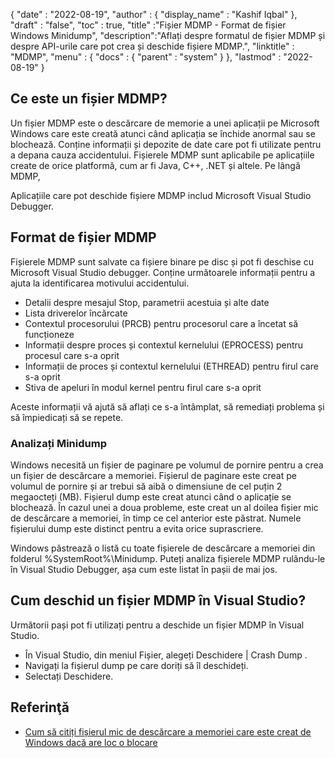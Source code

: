 {
  "date" : "2022-08-19",
  "author" : {
    "display_name" : "Kashif Iqbal"
},
  "draft" : "false",
  "toc" : true,
  "title" :"Fișier MDMP - Format de fișier Windows Minidump",
  "description":"Aflați despre formatul de fișier MDMP și despre API-urile care pot crea și deschide fișiere MDMP.",
  "linktitle" : "MDMP",
  "menu" : {
    "docs" : {
      "parent" : "system"
}
},
  "lastmod" : "2022-08-19"
}

## Ce este un fișier MDMP?

Un fișier MDMP este o descărcare de memorie a unei aplicații pe Microsoft Windows care este creată atunci când aplicația se închide anormal sau se blochează. Conține informații și depozite de date care pot fi utilizate pentru a depana cauza accidentului. Fișierele MDMP sunt aplicabile pe aplicațiile create de orice platformă, cum ar fi Java, C++, .NET și altele. Pe lângă MDMP,

Aplicațiile care pot deschide fișiere MDMP includ Microsoft Visual Studio Debugger.

## Format de fișier MDMP

Fișierele MDMP sunt salvate ca fișiere binare pe disc și pot fi deschise cu Microsoft Visual Studio debugger. Conține următoarele informații pentru a ajuta la identificarea motivului accidentului.

* Detalii despre mesajul Stop, parametrii acestuia și alte date
* Lista driverelor încărcate
* Contextul procesorului (PRCB) pentru procesorul care a încetat să funcționeze
* Informații despre proces și contextul kernelului (EPROCESS) pentru procesul care s-a oprit
* Informații de proces și contextul kernelului (ETHREAD) pentru firul care s-a oprit
* Stiva de apeluri în modul kernel pentru firul care s-a oprit

Aceste informații vă ajută să aflați ce s-a întâmplat, să remediați problema și să împiedicați să se repete.

### Analizați Minidump

Windows necesită un fișier de paginare pe volumul de pornire pentru a crea un fișier de descărcare a memoriei. Fișierul de paginare este creat pe volumul de pornire și ar trebui să aibă o dimensiune de cel puțin 2 megaocteți (MB). Fișierul dump este creat atunci când o aplicație se blochează. În cazul unei a doua probleme, este creat un al doilea fișier mic de descărcare a memoriei, în timp ce cel anterior este păstrat. Numele fișierului dump este distinct pentru a evita orice suprascriere.

Windows păstrează o listă cu toate fișierele de descărcare a memoriei din folderul %SystemRoot%\Minidump. Puteți analiza fișierele MDMP rulându-le în Visual Studio Debugger, așa cum este listat în pașii de mai jos.

## Cum deschid un fișier MDMP în Visual Studio?

Următorii pași pot fi utilizați pentru a deschide un fișier MDMP în Visual Studio.

* În Visual Studio, din meniul Fișier, alegeți Deschidere | Crash Dump .
* Navigați la fișierul dump pe care doriți să îl deschideți.
* Selectați Deschidere.

## Referinţă

* [Cum să citiți fișierul mic de descărcare a memoriei care este creat de Windows dacă are loc o blocare](https://learn.microsoft.com/en-us/troubleshoot/windows-client/performance/read-small-memory-dump-file)

